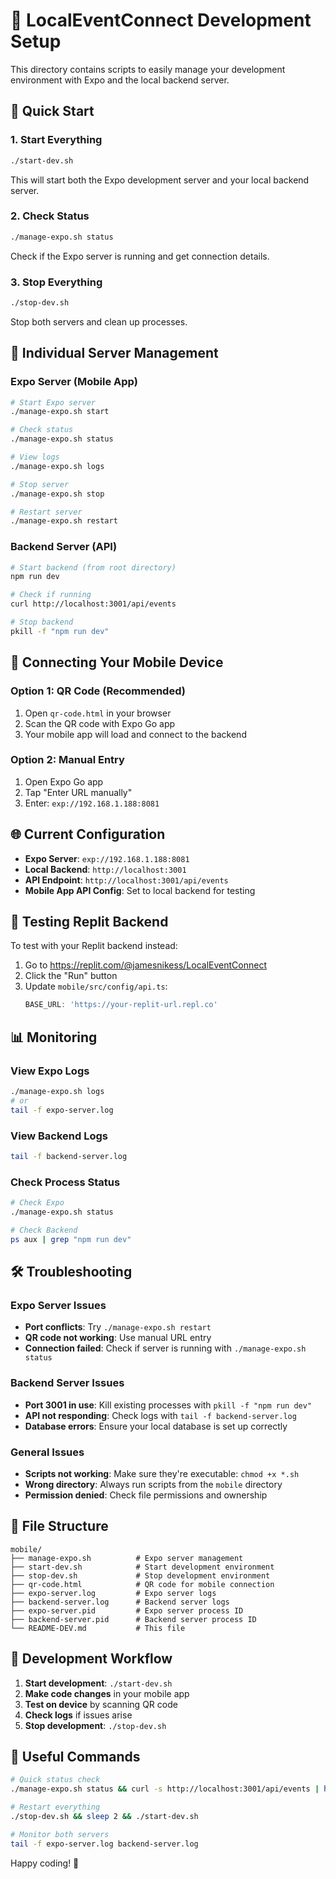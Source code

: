 # 🚀 LocalEventConnect Development Setup

This directory contains scripts to easily manage your development environment with Expo and the local backend server.

## 📱 Quick Start

### 1. Start Everything
```bash
./start-dev.sh
```
This will start both the Expo development server and your local backend server.

### 2. Check Status
```bash
./manage-expo.sh status
```
Check if the Expo server is running and get connection details.

### 3. Stop Everything
```bash
./stop-dev.sh
```
Stop both servers and clean up processes.

## 🔧 Individual Server Management

### Expo Server (Mobile App)
```bash
# Start Expo server
./manage-expo.sh start

# Check status
./manage-expo.sh status

# View logs
./manage-expo.sh logs

# Stop server
./manage-expo.sh stop

# Restart server
./manage-expo.sh restart
```

### Backend Server (API)
```bash
# Start backend (from root directory)
npm run dev

# Check if running
curl http://localhost:3001/api/events

# Stop backend
pkill -f "npm run dev"
```

## 📱 Connecting Your Mobile Device

### Option 1: QR Code (Recommended)
1. Open `qr-code.html` in your browser
2. Scan the QR code with Expo Go app
3. Your mobile app will load and connect to the backend

### Option 2: Manual Entry
1. Open Expo Go app
2. Tap "Enter URL manually"
3. Enter: `exp://192.168.1.188:8081`

## 🌐 Current Configuration

- **Expo Server**: `exp://192.168.1.188:8081`
- **Local Backend**: `http://localhost:3001`
- **API Endpoint**: `http://localhost:3001/api/events`
- **Mobile App API Config**: Set to local backend for testing

## 🔄 Testing Replit Backend

To test with your Replit backend instead:

1. Go to https://replit.com/@jamesnikess/LocalEventConnect
2. Click the "Run" button
3. Update `mobile/src/config/api.ts`:
   ```typescript
   BASE_URL: 'https://your-replit-url.repl.co'
   ```

## 📊 Monitoring

### View Expo Logs
```bash
./manage-expo.sh logs
# or
tail -f expo-server.log
```

### View Backend Logs
```bash
tail -f backend-server.log
```

### Check Process Status
```bash
# Check Expo
./manage-expo.sh status

# Check Backend
ps aux | grep "npm run dev"
```

## 🛠️ Troubleshooting

### Expo Server Issues
- **Port conflicts**: Try `./manage-expo.sh restart`
- **QR code not working**: Use manual URL entry
- **Connection failed**: Check if server is running with `./manage-expo.sh status`

### Backend Server Issues
- **Port 3001 in use**: Kill existing processes with `pkill -f "npm run dev"`
- **API not responding**: Check logs with `tail -f backend-server.log`
- **Database errors**: Ensure your local database is set up correctly

### General Issues
- **Scripts not working**: Make sure they're executable: `chmod +x *.sh`
- **Wrong directory**: Always run scripts from the `mobile` directory
- **Permission denied**: Check file permissions and ownership

## 📁 File Structure

```
mobile/
├── manage-expo.sh          # Expo server management
├── start-dev.sh            # Start development environment
├── stop-dev.sh             # Stop development environment
├── qr-code.html            # QR code for mobile connection
├── expo-server.log         # Expo server logs
├── backend-server.log      # Backend server logs
├── expo-server.pid         # Expo server process ID
├── backend-server.pid      # Backend server process ID
└── README-DEV.md           # This file
```

## 🎯 Development Workflow

1. **Start development**: `./start-dev.sh`
2. **Make code changes** in your mobile app
3. **Test on device** by scanning QR code
4. **Check logs** if issues arise
5. **Stop development**: `./stop-dev.sh`

## 🔗 Useful Commands

```bash
# Quick status check
./manage-expo.sh status && curl -s http://localhost:3001/api/events | head -1

# Restart everything
./stop-dev.sh && sleep 2 && ./start-dev.sh

# Monitor both servers
tail -f expo-server.log backend-server.log
```

Happy coding! 🎉
